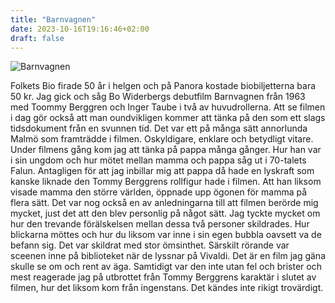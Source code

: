 ```yaml
---
title: "Barnvagnen"
date: 2023-10-16T19:16:46+02:00
draft: false
---
```


![Barnvagnen](/images/barnvagnen.png)

Folkets Bio firade 50 år i helgen och på Panora kostade biobiljetterna bara 50 kr. Jag gick och såg Bo Widerbergs debutfilm Barnvagnen från 1963 med Toommy Berggren och Inger Taube i två av huvudrollerna. Att se filmen i dag gör också att man oundvikligen kommer att tänka på den som ett slags tidsdokument från en svunnen tid. Det var ett på många sätt annorlunda Malmö som framträdde i filmen. Oskyldigare, enklare och betydligt vitare. Under filmens gång kom jag att tänka på pappa många gånger. Hur han var i sin ungdom och hur mötet mellan mamma och pappa såg ut i 70-talets Falun. Antagligen för att jag inbillar mig att pappa då hade en lyskraft som kanske liknade den Tommy Berggrens rollfigur hade i filmen. Att han liksom visade mamma den större världen, öppnade upp ögonen för mamma på flera sätt. Det var nog också en av anledningarna till att filmen berörde mig mycket, just det att den blev personlig på något sätt. Jag tyckte mycket om hur den trevande förälskelsen mellan dessa två personer skildrades. Hur blickarna möttes och hur du liksom var inne i sin egen bubbla oavsett va de befann sig. Det var skildrat med stor ömsinthet. Särskilt rörande var sceenen inne på biblioteket när de lyssnar på Vivaldi. Det är en film jag gäna skulle se om och rent av äga. Samtidigt var den inte utan fel och brister och mest reagerade jag på utbrottet från Tommy Berggrens karaktär i slutet av filmen, hur det liksom kom från ingenstans. Det kändes inte rikigt trovärdigt.     

